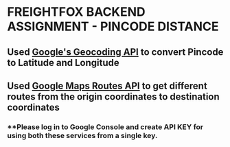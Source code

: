 # FREIGHTFOX BACKEND ASSIGNMENT - PINCODE DISTANCE

## Used [Google's Geocoding API](https://developers.google.com/maps/documentation/geocoding) to convert Pincode to Latitude and Longitude

## Used [Google Maps Routes API](https://developers.google.com/maps/documentation/routes) to get different routes from the origin coordinates to destination coordinates

### **Please log in to Google Console and create API KEY for using both these services from a single key.